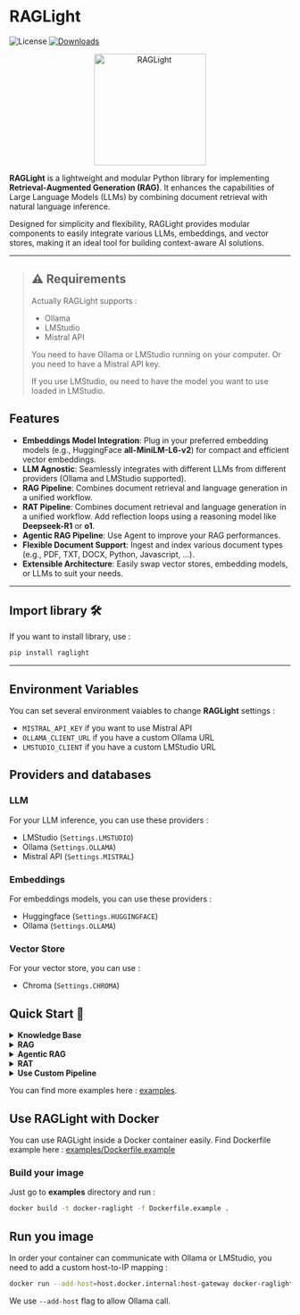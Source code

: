 # RAGLight

![License](https://img.shields.io/github/license/Bessouat40/RAGLight)
[![Downloads](https://static.pepy.tech/personalized-badge/raglight?period=total&units=international_system&left_color=grey&right_color=red&left_text=Downloads)](https://pepy.tech/projects/raglight)

<div align="center">
    <img alt="RAGLight" height="200px" src="./media/raglight.png">
</div>

**RAGLight** is a lightweight and modular Python library for implementing **Retrieval-Augmented Generation (RAG)**. It enhances the capabilities of Large Language Models (LLMs) by combining document retrieval with natural language inference.

Designed for simplicity and flexibility, RAGLight provides modular components to easily integrate various LLMs, embeddings, and vector stores, making it an ideal tool for building context-aware AI solutions.

---

> ## ⚠️ Requirements
>
> Actually RAGLight supports :
>
> - Ollama
> - LMStudio
> - Mistral API
>
> You need to have Ollama or LMStudio running on your computer. Or you
> need to have a Mistral API key.
>
> If you use LMStudio, ou need to have the model you want to use loaded in LMStudio.

## Features

- **Embeddings Model Integration**: Plug in your preferred embedding models (e.g., HuggingFace **all-MiniLM-L6-v2**) for compact and efficient vector embeddings.
- **LLM Agnostic**: Seamlessly integrates with different LLMs from different providers (Ollama and LMStudio supported).
- **RAG Pipeline**: Combines document retrieval and language generation in a unified workflow.
- **RAT Pipeline**: Combines document retrieval and language generation in a unified workflow. Add reflection loops using a reasoning model like **Deepseek-R1** or **o1**.
- **Agentic RAG Pipeline**: Use Agent to improve your RAG performances.
- **Flexible Document Support**: Ingest and index various document types (e.g., PDF, TXT, DOCX, Python, Javascript, ...).
- **Extensible Architecture**: Easily swap vector stores, embedding models, or LLMs to suit your needs.

---

## Import library 🛠️

If you want to install library, use :

```bash
pip install raglight
```

---

## Environment Variables

You can set several environment vaiables to change **RAGLight** settings :

- `MISTRAL_API_KEY` if you want to use Mistral API
- `OLLAMA_CLIENT_URL` if you have a custom Ollama URL
- `LMSTUDIO_CLIENT` if you have a custom LMStudio URL

## Providers and databases

### LLM

For your LLM inference, you can use these providers :

- LMStudio (`Settings.LMSTUDIO`)
- Ollama (`Settings.OLLAMA`)
- Mistral API (`Settings.MISTRAL`)

### Embeddings

For embeddings models, you can use these providers :

- Huggingface (`Settings.HUGGINGFACE`)
- Ollama (`Settings.OLLAMA`)

### Vector Store

For your vector store, you can use :

- Chroma (`Settings.CHROMA`)

## Quick Start 🚀

<details>
<summary> <b>Knowledge Base</b> </summary>

Knowledge Base is a way to define data you want to ingest inside your vector store during the initialization of your RAG.
It's the data ingest when you call `build` function :

```python
from raglight import RAGPipeline
pipeline = RAGPipeline(knowledge_base=[
    FolderSource(path="<path to your folder with pdf>/knowledge_base"),
    GitHubSource(url="https://github.com/Bessouat40/RAGLight")
    ],
    model_name="llama3",
    provider=Settings.OLLAMA,
    k=5)

pipeline.build()
```

You can define two different knowledge base :

1. Folder Knowledge Base

All files/folders into this directory will be ingested inside the vectore store :

```python
from raglight import FolderSource
FolderSource(path="<path to your folder with pdf>/knowledge_base"),
```

2. Github Knowledge Base

You can declare Github Repositories you want to store into your vector store :

```python
from raglight import GitHubSource
GitHubSource(url="https://github.com/Bessouat40/RAGLight")
```

</details>

<details>
<summary> <b>RAG</b> </summary>

You can setup easily your RAG with RAGLight :

```python
from raglight.rag.simple_rag_api import RAGPipeline
from raglight.models.data_source_model import FolderSource, GitHubSource
from raglight.config.settings import Settings
from raglight.config.rag_config import RAGConfig
from raglight.config.vector_store_config import VectorStoreConfig

Settings.setup_logging()

knowledge_base=[
    FolderSource(path="<path to your folder with pdf>/knowledge_base"),
    GitHubSource(url="https://github.com/Bessouat40/RAGLight")
    ],

vector_store_config = VectorStoreConfig(
    embedding_model = Settings.DEFAULT_EMBEDDINGS_MODEL,
    provider=Settings.HUGGINGFACE,
    database=Settings.CHROMA,
    persist_directory = './defaultDb',
    collection_name = Settings.DEFAULT_COLLECTION_NAME
)

config = RAGConfig(
        llm = Settings.DEFAULT_LLM,
        provider = Settings.OLLAMA,
        # k = Settings.DEFAULT_K,
        # cross_encoder_model = Settings.DEFAULT_CROSS_ENCODER_MODEL,
        # system_prompt = Settings.DEFAULT_SYSTEM_PROMPT,
        # knowledge_base = knowledge_base
    )

pipeline = RAGPipeline(config, vector_store_config)

pipeline.build()

response = pipeline.generate("How can I create an easy RAGPipeline using raglight framework ? Give me python implementation")
print(response)
```

You just have to fill the model you want to use.

> ⚠️
> By default, LLM Provider will be Ollama

</details>

<details>
<summary> <b>Agentic RAG</b> </summary>

This pipeline extends the Retrieval-Augmented Generation (RAG) concept by incorporating
an additional Agent. This agent can retrieve data from your vector store.

You can modify several parameters in your config :

- `provider` : Your LLM Provider (Ollama, LMStudio, Mistral)
- `model` : The model you want to use
- `k` : The number of document you'll retrieve
- `max_steps` : Max reflexion steps used by your Agent
- `api_key` : Your Mistral API key
- `api_base` : Your API URL (Ollama URL, LM Studio URL, ...)
- `num_ctx` : Your context max_length
- `verbosity_level` : You logs verbosity level

```python
from raglight.config.settings import Settings
from raglight.rag.agentic_rag import AgenticRAG
from raglight.config.agentic_rag_config import AgenticRAGConfig
from raglight.config.vector_store_config import VectorStoreConfig
from raglight.config.settings import Settings
from dotenv import load_dotenv

load_dotenv()
Settings.setup_logging()

persist_directory = './defaultDb'
model_embeddings = Settings.DEFAULT_EMBEDDINGS_MODEL
collection_name = Settings.DEFAULT_COLLECTION_NAME

vector_store_config = VectorStoreConfig(
    embedding_model = model_embeddings,
    database=Settings.CHROMA,
    persist_directory = persist_directory,
    provider = Settings.HUGGINGFACE,
    collection_name = collection_name
)

config = AgenticRAGConfig(
            provider = Settings.MISTRAL,
            model = "mistral-large-2411",
            k = 10,
            system_prompt = Settings.DEFAULT_AGENT_PROMPT,
            max_steps = 4,
            api_key = Settings.MISTRAL_API_KEY # os.environ.get('MISTRAL_API_KEY')
            # api_base = ... # If you have a custom client URL
            # num_ctx = ... # Max context length
            # verbosity_level = ... # Default = 2
        )

agenticRag = AgenticRAG(config, vector_store_config)

response = agenticRag.generate("Please implement for me AgenticRAGPipeline inspired by RAGPipeline and AgenticRAG and RAG")

print('response : ', response)
```

</details>

<details>
<summary> <b>RAT</b> </summary>

This pipeline extends the Retrieval-Augmented Generation (RAG) concept by incorporating
an additional reasoning step using a specialized reasoning language model (LLM).

```python
from raglight.rat.simple_rat_api import RATPipeline
from raglight.models.data_source_model import FolderSource, GitHubSource
from raglight.config.settings import Settings
from raglight.config.rat_config import RATConfig
from raglight.config.vector_store_config import VectorStoreConfig

Settings.setup_logging()

knowledge_base=[
    FolderSource(path="<path to the folder you want to ingest into your knowledge base>"),
    GitHubSource(url="https://github.com/Bessouat40/RAGLight")
    ],

vector_store_config = VectorStoreConfig(
    embedding_model = Settings.DEFAULT_EMBEDDINGS_MODEL,
    provider=Settings.HUGGINGFACE,
    database=Settings.CHROMA,
    persist_directory = './defaultDb',
    collection_name = Settings.DEFAULT_COLLECTION_NAME
)

config = RATConfig(
        cross_encoder_model = Settings.DEFAULT_CROSS_ENCODER_MODEL,
        llm = "llama3.2:3b",
        k = Settings.DEFAULT_K,
        provider = Settings.OLLAMA,
        system_prompt = Settings.DEFAULT_SYSTEM_PROMPT,
        reasoning_llm = Settings.DEFAULT_REASONING_LLM,
        reflection = 3
        # knowledge_base = knowledge_base,
    )

pipeline = RATPipeline(config)

# This will ingest data from the knowledge base. Not mandatory if you have already ingested the data.
pipeline.build()

response = pipeline.generate("How can I create an easy RAGPipeline using raglight framework ? Give me the the easier python implementation")
print(response)
```

</details>

<details>
<summary> <b>Use Custom Pipeline</b> </summary>

**1. Configure Your Pipeline**

You can also setup your own Pipeline :

```python
from raglight.rag.builder import Builder
from raglight.config.settings import Settings

rag = Builder() \
    .with_embeddings(Settings.HUGGINGFACE, model_name=model_embeddings) \
    .with_vector_store(Settings.CHROMA, persist_directory=persist_directory, collection_name=collection_name) \
    .with_llm(Settings.OLLAMA, model_name=model_name, system_prompt_file=system_prompt_directory, provider=Settings.LMStudio) \
    .build_rag(k = 5)
```

**2. Ingest Documents Inside Your Vector Store**

Then you can ingest data into your vector store.

1. You can use default pipeline that'll ingest no code data :

```python
rag.vector_store.ingest(file_extension='**/*.pdf', data_path='./data')
```

2. Or you can use code pipeline :

```python
rag.vector_store.ingest(repos_path=['./repository1', './repository2'])
```

This pipeline will ingest code embeddings into your collection : **collection_name**.
But this pipeline will also extract all signatures from your code base and ingest it into : **collection_name_classes**.

You have access to two different functions inside `VectorStore` class : `similarity_search` and `similarity_search_class` to search into different collection.

**3. Query the Pipeline**

Retrieve and generate answers using the RAG pipeline:

```python
response = rag.generate("How can I optimize my marathon training?")
print(response)
```

</details>

You can find more examples here : [examples](https://github.com/Bessouat40/RAGLight/blob/main/examples).

## Use RAGLight with Docker

You can use RAGLight inside a Docker container easily.
Find Dockerfile example here : [examples/Dockerfile.example](https://github.com/Bessouat40/RAGLight/blob/main/examples/Dockerfile.example)

### Build your image

Just go to **examples** directory and run :

```bash
docker build -t docker-raglight -f Dockerfile.example .
```

## Run you image

In order your container can communicate with Ollama or LMStudio, you need to add a custom host-to-IP mapping :

```bash
docker run --add-host=host.docker.internal:host-gateway docker-raglight
```

We use `--add-host` flag to allow Ollama call.
